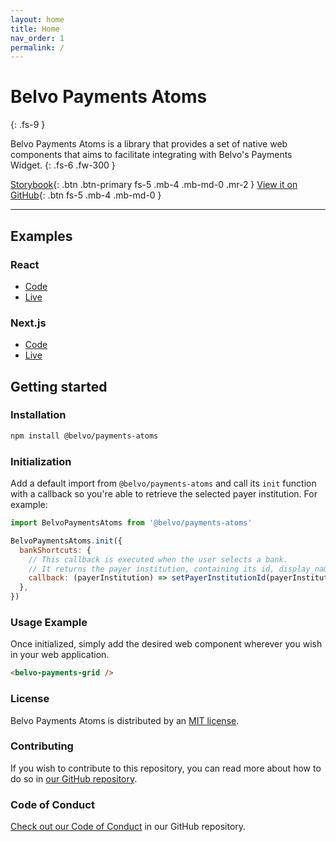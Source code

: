 ```yaml
---
layout: home
title: Home
nav_order: 1
permalink: /
---
```


# Belvo Payments Atoms
{: .fs-9 }

Belvo Payments Atoms is a library that provides a set of native web components that aims to facilitate integrating with Belvo's Payments Widget.
{: .fs-6 .fw-300 }

[Storybook](https://belvo-finance-opensource.github.io/payments-atoms/storybook/){: .btn .btn-primary fs-5 .mb-4 .mb-md-0 .mr-2 }
[View it on GitHub](https://github.com/belvo-finance-opensource/payments-atoms){: .btn fs-5 .mb-4 .mb-md-0 }

---

## Examples

### React

* [Code](https://github.com/belvo-finance-opensource/payments-atoms/tree/main/examples/react)
* [Live](https://belvo-finance-opensource.github.io/payments-atoms/examples/react/)

### Next.js

* [Code](https://github.com/belvo-finance-opensource/payments-atoms/tree/main/examples/next-js)
* [Live](https://belvo-finance-opensource.github.io/payments-atoms/examples/next-js/)

## Getting started

### Installation

```bash
npm install @belvo/payments-atoms
```

### Initialization

Add a default import from `@belvo/payments-atoms` and call its `init` function with a callback so you're able to retrieve the selected payer institution. For example:

```js
import BelvoPaymentsAtoms from '@belvo/payments-atoms'

BelvoPaymentsAtoms.init({
  bankShortcuts: {
    // This callback is executed when the user selects a bank.
    // It returns the payer institution, containing its id, display_name and icon_logo.
    callback: (payerInstitution) => setPayerInstitutionId(payerInstitution.id),
  },
})
```

### Usage Example

Once initialized, simply add the desired web component wherever you wish in your web application.

```html
<belvo-payments-grid />
```

### License

Belvo Payments Atoms is distributed by an [MIT license](https://github.com/belvo-finance-opensource/payments-atoms/blob/main/LICENSE).

### Contributing

If you wish to contribute to this repository, you can read more about how to do so in [our GitHub repository](https://github.com/belvo-finance-opensource/payments-atoms?tab=readme-ov-file#busts_in_silhouette-contributing).

### Code of Conduct

[Check out our Code of Conduct](https://github.com/belvo-finance-opensource/payments-atoms/blob/main/CODE_OF_CONDUCT) in our GitHub repository.

[Repository]: https://github.com/belvo-finance-opensource/payments-atoms
